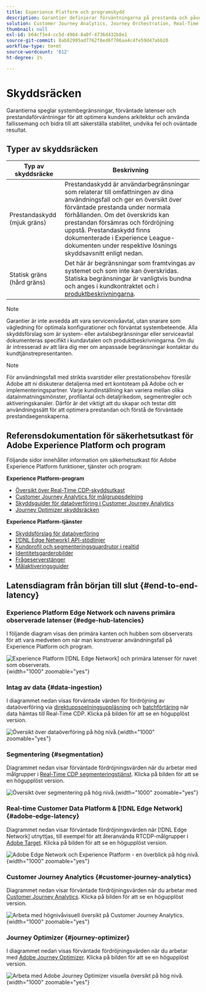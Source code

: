 ```yaml
---
title: Experience Platform och programskydd
description: Garantier definierar förväntningarna på prestanda och påverkan för komponenter och tjänster i Adobe Experience Platform och program
solution: Customer Journey Analytics, Journey Orchestration, Real-Time Customer Data Platform
thumbnail: null
exl-id: b64cf3e4-cc5d-4984-8a0f-4736d432b8e1
source-git-commit: 8ab82995ad7762f8ed6f706aa4c4fe59d47abb20
workflow-type: tm+mt
source-wordcount: '612'
ht-degree: 1%

---
```



# Skyddsräcken

Garantierna speglar systembegränsningar, förväntade latenser och prestandaförväntningar för att optimera kundens arkitektur och använda fallissemang och bidra till att säkerställa stabilitet, undvika fel och oväntade resultat.

## Typer av skyddsräcken

| Typ av skyddsräcke | Beskrivning |
|---|---|
| Prestandaskydd (mjuk gräns) | Prestandaskydd är användarbegränsningar som relaterar till omfattningen av dina användningsfall och ger en översikt över förväntade prestanda under normala förhållanden. Om det överskrids kan prestandan försämras och fördröjning uppstå. Prestandaskydd finns dokumenterade i Experience League-dokumenten under respektive lösnings skyddsavsnitt enligt nedan. |
| Statisk gräns (hård gräns) | Det här är begränsningar som framtvingas av systemet och som inte kan överskridas. Statiska begränsningar är vanligtvis bundna och anges i kundkontraktet och i [produktbeskrivningarna](https://helpx.adobe.com/legal/product-descriptions.html). |

>[!NOTE]
>
> Garantier är inte avsedda att vara servicenivåavtal, utan snarare som vägledning för optimala konfigurationer och förväntat systembeteende. Alla skyddsförslag som är system- eller avtalsbegränsningar eller serviceavtal dokumenteras specifikt i kundavtalen och produktbeskrivningarna. Om du är intresserad av att lära dig mer om anpassade begränsningar kontaktar du kundtjänstrepresentanten.

>[!NOTE]
>
> För användningsfall med strikta svarstider eller prestationsbehov föreslår Adobe att ni diskuterar detaljerna med ert kontoteam på Adobe och er implementeringspartner. Varje kundinställning kan variera mellan olika datainmatningsmönster, profilantal och detaljrikedom, segmentregler och aktiveringskanaler. Därför är det viktigt att du skapar och testar ditt användningssätt för att optimera prestandan och förstå de förväntade prestandaegenskaperna.

## Referensdokumentation för säkerhetsutkast för Adobe Experience Platform och program

Följande sidor innehåller information om säkerhetsutkast för Adobe Experience Platform funktioner, tjänster och program:

**Experience Platform-program**

* [Översikt över Real-Time CDP-skyddsutkast](https://experienceleague.adobe.com/docs/experience-platform/rtcdp/guardrails/overview.html)
* [Customer Journey Analytics för målgruppsdelning](https://experienceleague.adobe.com/docs/analytics-platform/using/cja-components/audiences/publish.html#latency)
* [Skyddsguider för dataöverföring i Customer Journey Analytics](https://experienceleague.adobe.com/docs/experience-platform/sources/connectors/adobe-applications/analytics.html#what-is-the-expected-latency-for-analytics-data-on-platform%3F)
* [Journey Optimizer skyddsräcken](https://experienceleague.adobe.com/docs/journey-optimizer/using/get-started/guardrails.html)

**Experience Platform-tjänster**

* [Skyddsförslag för dataöverföring](https://experienceleague.adobe.com/docs/experience-platform/ingestion/guardrails.html)
* [[!DNL Edge Network] API-stödlinjer](https://experienceleague.adobe.com/docs/experience-platform/edge-network-server-api/guardrails.html)
* [Kundprofil och segmenteringsguardrutor i realtid](https://experienceleague.adobe.com/docs/experience-platform/profile/guardrails.html)
* [Identitetsgarderobilder](https://experienceleague.adobe.com/docs/experience-platform/identity/guardrails.html?lang=en)
* [Frågeserverstänger](https://experienceleague.adobe.com/docs/experience-platform/query/guardrails.html?lang=en)
* [Målaktiveringsguider](https://experienceleague.adobe.com/docs/experience-platform/destinations/guardrails.html)

## Latensdiagram från början till slut {#end-to-end-latency}

### Experience Platform Edge Network och navens primära observerade latenser {#edge-hub-latencies}

I följande diagram visas den primära kanten och hubben som observerats för att vara medveten om när man konstruerar användningsfall på Experience Platform och program.

![Experience Platform [!DNL Edge Network] och primära latenser för navet som observerats.](/help/blueprints/experience-platform/deployment/assets/aep_edge_hub_latency_v1.svg "Experience Platform Edge Network och primära latenser som observerats via hubb"){width="1000" zoomable="yes"}

### Intag av data {#data-ingestion}

I diagrammet nedan visas förväntade värden för fördröjning av dataöverföring via [direktuppspelningsuppläsning](https://experienceleague.adobe.com/docs/experience-platform/ingestion/streaming/overview.html) och [batchförtäring](https://experienceleague.adobe.com/docs/experience-platform/ingestion/batch/getting-started.html?lang=en) när data hämtas till Real-Time CDP. Klicka på bilden för att se en högupplöst version.

![Översikt över dataöverföring på hög nivå.](/help/blueprints/experience-platform/deployment/assets/aep_data_flow_guardrails.svg "Värden för visuell överblick och fördröjning på hög nivå för dataöverföring"){width="1000" zoomable="yes"}

### Segmentering {#segmentation}

Diagrammet nedan visar förväntade fördröjningsvärden när du arbetar med målgrupper i [Real-Time CDP segmenteringstjänst](https://experienceleague.adobe.com/docs/experience-platform/segmentation/home.html). Klicka på bilden för att se en högupplöst version.

![Översikt över segmentering på hög nivå.](/help/blueprints/experience-platform/deployment/assets/segmentation_guardrails.svg "Segmentering av visuella översikter och latensvärden på hög nivå"){width="1000" zoomable="yes"}

### Real-time Customer Data Platform &amp; [!DNL Edge Network] {#adobe-edge-latency}

Diagrammet nedan visar förväntade fördröjningsvärden när [!DNL Edge Network] utnyttjas, till exempel för att återanvända RTCDP-målgrupper i [Adobe Target](https://experienceleague.adobe.com/docs/experience-platform/destinations/catalog/personalization/adobe-target-connection.html?lang=en). Klicka på bilden för att se en högupplöst version.

![Adobe Edge Network och Experience Platform - en överblick på hög nivå.](/help/blueprints/experience-platform/deployment/assets/RTCDP_Edge_guardrails.svg "Exporterar målgrupper till Adobe Target visuella översikt och fördröjning på hög nivå"){width="1000" zoomable="yes"}

### Customer Journey Analytics {#customer-journey-analytics}

Diagrammet nedan visar förväntade fördröjningsvärden när du arbetar med [Customer Journey Analytics](https://experienceleague.adobe.com/docs/analytics-platform/using/cja-overview/cja-overview.html?lang=en). Klicka på bilden för att se en högupplöst version.

![Arbeta med högnivåvisuell översikt på Customer Journey Analytics.](/help/blueprints/experience-platform/deployment/assets/CJA_guardrails.svg "Arbeta med högnivåvisuella översikter och latensvärden för Customer Journey Analytics"){width="1000" zoomable="yes"}

### Journey Optimizer {#journey-optimizer}

I diagrammet nedan visas förväntade fördröjningsvärden när du arbetar med [Adobe Journey Optimizer](https://experienceleague.adobe.com/docs/journey-optimizer/using/get-started/get-started.html?lang=en). Klicka på bilden för att se en högupplöst version.

![Arbeta med Adobe Journey Optimizer visuella översikt på hög nivå.](/help/blueprints/experience-platform/deployment/assets/AJO_guardrails.svg "Arbeta med Adobe Journey Optimizer högnivåvisuella översikter och latensvärden"){width="1000" zoomable="yes"}